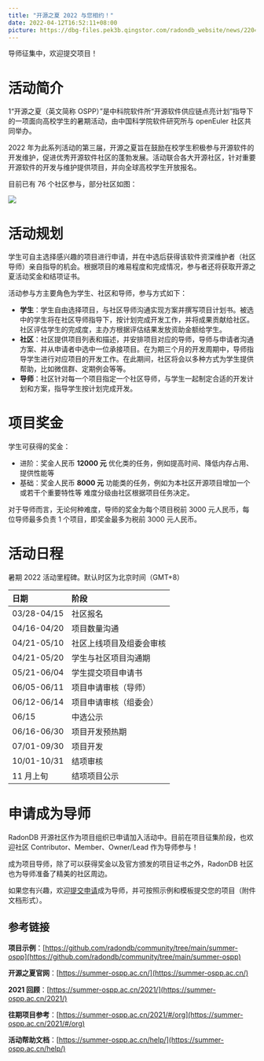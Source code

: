 ```yaml
---
title: "开源之夏 2022 与您相约！"
date: 2022-04-12T16:52:11+08:00
picture: https://dbg-files.pek3b.qingstor.com/radondb_website/news/220412_%E5%BC%80%E6%BA%90%E4%B9%8B%E5%A4%8F%202022%20%E4%B8%8E%E6%82%A8%E7%9B%B8%E7%BA%A6%EF%BC%81/0.jpeg
---
```

导师征集中，欢迎提交项目！
<!--more-->
# 活动简介

1“开源之夏（英文简称 OSPP）”是中科院软件所“开源软件供应链点亮计划”指导下的一项面向高校学生的暑期活动，由中国科学院软件研究所与 openEuler 社区共同举办。

2022 年为此系列活动的第三届，开源之夏旨在鼓励在校学生积极参与开源软件的开发维护，促进优秀开源软件社区的蓬勃发展。活动联合各大开源社区，针对重要开源软件的开发与维护提供项目，并向全球高校学生开放报名。

目前已有 76 个社区参与，部分社区如图：

![](https://dbg-files.pek3b.qingstor.com/radondb_website/news/220412_%E5%BC%80%E6%BA%90%E4%B9%8B%E5%A4%8F%202022%20%E4%B8%8E%E6%82%A8%E7%9B%B8%E7%BA%A6%EF%BC%81/1.jpg)

# 活动规划

学生可自主选择感兴趣的项目进行申请，并在中选后获得该软件资深维护者（社区导师）亲自指导的机会。根据项目的难易程度和完成情况，参与者还将获取开源之夏活动奖金和结项证书。

活动参与方主要角色为学生、社区和导师，参与方式如下：

* **学生**：学生自由选择项目，与社区导师沟通实现方案并撰写项目计划书。被选中的学生将在社区导师指导下，按计划完成开发工作，并将成果贡献给社区。社区评估学生的完成度，主办方根据评估结果发放资助金额给学生。
* **社区**：社区提供项目列表和描述，并安排项目对应的导师，导师与申请者沟通方案、并从申请者中选中一位承接项目。在为期三个月的开发周期中，导师指导学生进行对应项目的开发工作。在此期间，社区将会以多种方式为学生提供帮助，比如微信群、定期例会等等。
* **导师**：社区针对每一个项目指定一个社区导师，与学生一起制定合适的开发计划和方案，指导学生按计划完成开发。
# 项目奖金

学生可获得的奖金：

* 进阶：奖金人民币 **12000 元** 优化类的任务，例如提高时间、降低内存占用、提供性能等
* 基础：奖金人民币 **8000 元** 功能类的任务，例如为本社区开源项目增加一个或若干个重要特性等
难度分级由社区根据项目任务决定。

对于导师而言，无论何种难度，导师的奖金为每个项目税前 3000 元人民币，每位导师最多负责 1 个项目，即奖金最多为税前 3000 元人民币。

# 活动日程

暑期 2022 活动里程碑。默认时区为北京时间（GMT+8）

|日期|阶段|
|:----|:----|
|03/28-04/15|社区报名|
|04/16-04/20|项目数量沟通|
|04/21-05/10|社区上线项目及组委会审核|
|04/21-05/20|学生与社区项目沟通期|
|05/21-06/04|学生提交项目申请书|
|06/05-06/11|项目申请审核（导师）|
|06/12-06/14|项目申请审核（组委会）|
|06/15|中选公示|
|06/16-06/30|项目开发预热期|
|07/01-09/30|项目开发|
|10/01-10/31|结项审核|
|11 月上旬|结项项目公示|

# 申请成为导师

RadonDB 开源社区作为项目组织已申请加入活动中。目前在项目征集阶段，也欢迎社区 Contributor、Member、Owner/Lead 作为导师参与！

成为项目导师，除了可以获得奖金以及官方颁发的项目证书之外，RadonDB 社区也为导师准备了精美的社区周边。

如果您有兴趣，欢迎[提交申请](https://jinshuju.net/f/O4yQHn)成为导师，并可按照示例和模板提交您的项目（附件文档形式）。

## 参考链接

**项目示例**：[https://github.com/radondb/community/tree/main/summer-ospp](https://github.com/radondb/community/tree/main/summer-ospp)

**开源之夏官网**：[https://summer-ospp.ac.cn/](https://summer-ospp.ac.cn/)

**2021 回顾**：[https://summer-ospp.ac.cn/2021/](https://summer-ospp.ac.cn/2021/)

**往期项目参考**：[https://summer-ospp.ac.cn/2021/#/org](https://summer-ospp.ac.cn/2021/#/org)

**活动帮助文档**：[https://summer-ospp.ac.cn/help/](https://summer-ospp.ac.cn/help/)

